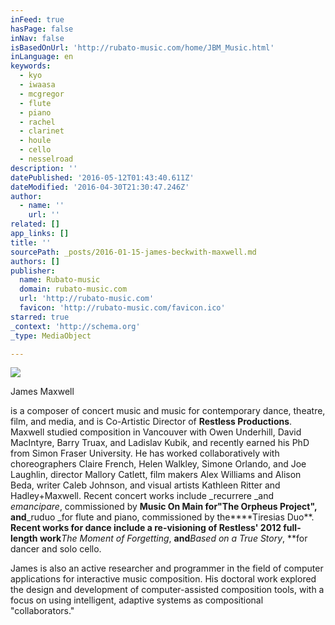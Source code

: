 ```yaml
---
inFeed: true
hasPage: false
inNav: false
isBasedOnUrl: 'http://rubato-music.com/home/JBM_Music.html'
inLanguage: en
keywords:
  - kyo
  - iwaasa
  - mcgregor
  - flute
  - piano
  - rachel
  - clarinet
  - houle
  - cello
  - nesselroad
description: ''
datePublished: '2016-05-12T01:43:40.611Z'
dateModified: '2016-04-30T21:30:47.246Z'
author:
  - name: ''
    url: ''
related: []
app_links: []
title: ''
sourcePath: _posts/2016-01-15-james-beckwith-maxwell.md
authors: []
publisher:
  name: Rubato-music
  domain: rubato-music.com
  url: 'http://rubato-music.com'
  favicon: 'http://rubato-music.com/favicon.ico'
starred: true
_context: 'http://schema.org'
_type: MediaObject

---
```

[][0]
![](https://s3-us-west-2.amazonaws.com/the-grid-img/p/253adfc3ff1769f03559485d847f3bf48dddd60a.jpg)

James Maxwell

is a composer of concert music and music for contemporary dance, theatre, film, and media, and is Co-Artistic Director of **Restless Productions**. Maxwell studied composition in Vancouver with Owen Underhill, David MacIntyre, Barry Truax, and Ladislav Kubik, and recently earned his PhD from Simon Fraser University. He has worked collaboratively with choreographers Claire French, Helen Walkley, Simone Orlando, and Joe Laughlin, director Mallory Catlett, film makers Alex Williams and Alison Beda, writer Caleb Johnson, and visual artists Kathleen Ritter and Hadley+Maxwell. Recent concert works include _recurrere _and _emancipare_, commissioned by **Music On Main **for**"The Orpheus Project", **and****_ruduo _for flute and piano, commissioned by the****Tiresias Duo**. **Recent works for dance include a re-visioning of Restless' 2012 full-length work**_The Moment of Forgetting_, **and**_Based on a True Story_, **for dancer and solo cello.

James is also an active researcher and programmer in the field of computer applications for interactive music composition. His doctoral work explored the design and development of computer-assisted composition tools, with a focus on using intelligent, adaptive systems as compositional "collaborators."

[0]: null